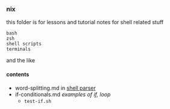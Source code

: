 ### nix
this folder is for lessons and tutorial notes for shell related stuff

	bash
	zsh
	shell scripts
	terminals

and the like

#### contents

- word-splitting.md in [shell parser](http://mywiki.wooledge.org/WordSplitting)
- if-conditionals.md *examples of if, loop*
	+ `test-if.sh`
